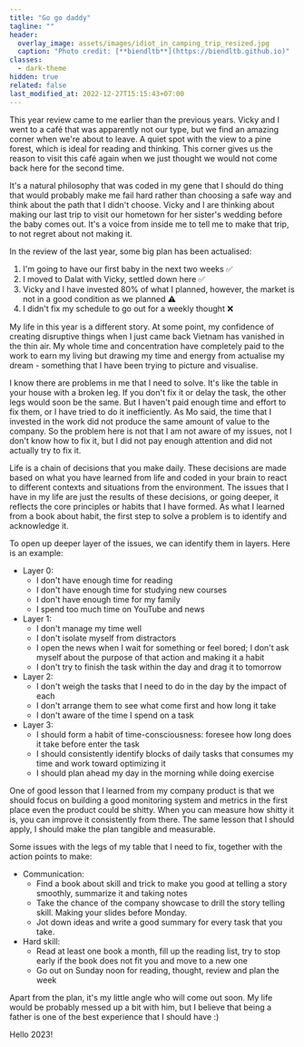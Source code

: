 ```yaml
---
title: "Go go daddy"
tagline: ""
header:
  overlay_image: assets/images/idiot_in_camping_trip_resized.jpg
  caption: "Photo credit: [**biendltb**](https://biendltb.github.io)"
classes:
  - dark-theme
hidden: true
related: false
last_modified_at: 2022-12-27T15:15:43+07:00
---
```


This year review came to me earlier than the previous years. Vicky and I went to a café that was apparently not our type, but we find an amazing corner when we're about to leave. A quiet spot with the view to a pine forest, which is ideal for reading and thinking. This corner gives us the reason to visit this café again when we just thought we would not come back here for the second time.

It's a natural philosophy that was coded in my gene that I should do thing that would probably make me fail hard rather than choosing a safe way and think about the path that I didn't choose. Vicky and I are thinking about making our last trip to visit our hometown for her sister's wedding before the baby comes out. It's a voice from inside me to tell me to make that trip, to not regret about not making it.

In the review of the last year, some big plan has been actualised:
1. I'm going to have our first baby in the next two weeks ✅
2. I moved to Dalat with Vicky, settled down here ✅
3. Vicky and I have invested 80% of what I planned, however, the market is not in a good condition as we planned ⚠️
4. I didn't fix my schedule to go out for a weekly thought ❌


My life in this year is a different story. At some point, my confidence of creating disruptive things when I just came back Vietnam has vanished in the thin air. My whole time and concentration have completely paid to the work to earn my living but drawing my time and energy from actualise my dream - something that I have been trying to picture and visualise.

I know there are problems in me that I need to solve. It's like the table in your house with a broken leg. If you don't fix it or delay the task, the other legs would soon be the same. But I haven't paid enough time and effort to fix them, or I have tried to do it inefficiently. As Mo said, the time that I invested in the work did not produce the same amount of value to the company. So the problem here is not that I am not aware of my issues, not I don't know how to fix it, but I did not pay enough attention and did not actually try to fix it.

Life is a chain of decisions that you make daily. These decisions are made based on what you have learned from life and coded in your brain to react to different contexts and situations from the environment. The issues that I have in my life are just the results of these decisions, or going deeper, it reflects the core principles or habits that I have formed. As what I learned from a book about habit, the first step to solve a problem is to identify and acknowledge it. 

To open up deeper layer of the issues, we can identify them in layers. Here is an example:

* Layer 0:
  + I don't have enough time for reading
  + I don't have enough time for studying new courses
  + I don't have enough time for my family
  + I spend too much time on YouTube and news
* Layer 1:
  + I don't manage my time well
  + I don't isolate myself from distractors
  + I open the news when I wait for something or feel bored; I don't ask myself about the purpose of that action and making it a habit
  + I don't try to finish the task within the day and drag it to tomorrow
* Layer 2:
  + I don't weigh the tasks that I need to do in the day by the impact of each
  + I don't arrange them to see what come first and how long it take
  + I don't aware of the time I spend on a task
* Layer 3:
  + I should form a habit of time-consciousness: foresee how long does it take before enter the task
  + I should consistently identify blocks of daily tasks that consumes my time and work toward optimizing it
  + I should plan ahead my day in the morning while doing exercise

One of good lesson that I learned from my company product is that we should focus on building a good monitoring system and metrics in the first place even the product could be shitty. When you can measure how shitty it is, you can improve it consistently from there. The same lesson that I should apply, I should make the plan tangible and measurable.

Some issues with the legs of my table that I need to fix, together with the action points to make:
* Communication:
  * Find a book about skill and trick to make you good at telling a story smoothly, summarize it and taking notes
  * Take the chance of the company showcase to drill the story telling skill. Making your slides before Monday.
  * Jot down ideas and write a good summary for every task that you take.
* Hard skill:
  * Read at least one book a month, fill up the reading list, try to stop early if the book does not fit you and move to a new one
  * Go out on Sunday noon for reading, thought, review and plan the week

Apart from the plan, it's my little angle who will come out soon. My life would be probably messed up a bit with him, but I believe that being a father is one of the best experience that I should have :)

Hello 2023!
